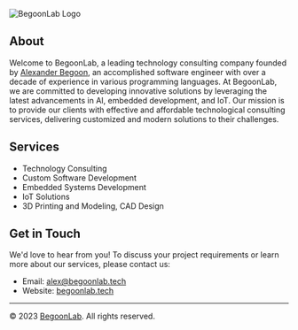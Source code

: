 ![BegoonLab Logo](https://begoonlab.tech/images/logo-github.png)

## About

Welcome to BegoonLab, a leading technology consulting company founded by [Alexander Begoon](https://github.com/alexbegoon), an accomplished software engineer with over a decade of experience in various programming languages. At BegoonLab, we are committed to developing innovative solutions by leveraging the latest advancements in AI, embedded development, and IoT. Our mission is to provide our clients with effective and affordable technological consulting services, delivering customized and modern solutions to their challenges.

## Services

- Technology Consulting
- Custom Software Development
- Embedded Systems Development
- IoT Solutions
- 3D Printing and Modeling, CAD Design

## Get in Touch

We'd love to hear from you! To discuss your project requirements or learn more about our services, please contact us:

- Email: [alex@begoonlab.tech](mailto:alex@begoonlab.tech)
- Website: [begoonlab.tech](https://begoonlab.tech)

---

© 2023 [BegoonLab](https://begoonlab.tech). All rights reserved.